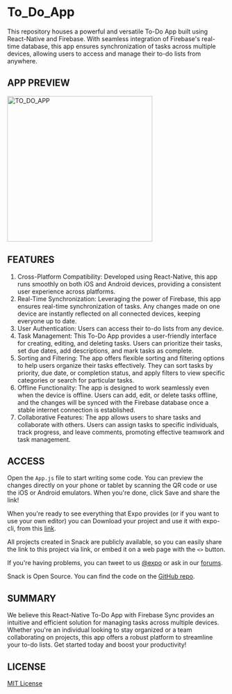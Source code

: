 # To_Do_App
This repository houses a powerful and versatile To-Do App built using React-Native and Firebase. With seamless integration of Firebase's real-time database, this app ensures synchronization of tasks across multiple devices, allowing users to access and manage their to-do lists from anywhere.

## APP PREVIEW

<img width="334" alt="TO_DO_APP" src="https://github.com/abhishekGarg26/To_Do_App/assets/132883235/4952767b-c061-4579-b34a-a95103038242">

## FEATURES

1. Cross-Platform Compatibility: Developed using React-Native, this app runs smoothly on both iOS and Android devices, providing a consistent user experience across platforms.
2. Real-Time Synchronization: Leveraging the power of Firebase, this app ensures real-time synchronization of tasks. Any changes made on one device are instantly reflected on all connected devices, keeping everyone up to date.
3. User Authentication: Users can access their to-do lists from any device.
4. Task Management: This To-Do App provides a user-friendly interface for creating, editing, and deleting tasks. Users can prioritize their tasks, set due dates, add descriptions, and mark tasks as complete.
5. Sorting and Filtering: The app offers flexible sorting and filtering options to help users organize their tasks effectively. They can sort tasks by priority, due date, or completion status, and apply filters to view specific categories or search for particular tasks.
6. Offline Functionality: The app is designed to work seamlessly even when the device is offline. Users can add, edit, or delete tasks offline, and the changes will be synced with the Firebase database once a stable internet connection is established.
7. Collaborative Features: The app allows users to share tasks and collaborate with others. Users can assign tasks to specific individuals, track progress, and leave comments, promoting effective teamwork and task management.

## ACCESS

Open the `App.js` file to start writing some code. You can preview the changes directly on your phone or tablet by scanning the QR code or use the iOS or Android emulators. When you're done, click Save and share the link!

When you're ready to see everything that Expo provides (or if you want to use your own editor) you can Download your project and use it with expo-cli, from this [link](https://snack.expo.dev/@abhigarg/keep-it-app). 

All projects created in Snack are publicly available, so you can easily share the link to this project via link, or embed it on a web page with the `<>` button.

If you're having problems, you can tweet to us [@expo](https://twitter.com/expo) or ask in our [forums](https://forums.expo.io/c/snack).

Snack is Open Source. You can find the code on the [GitHub repo](https://github.com/expo/snack).

## SUMMARY

We believe this React-Native To-Do App with Firebase Sync provides an intuitive and efficient solution for managing tasks across multiple devices. Whether you're an individual looking to stay organized or a team collaborating on projects, this app offers a robust platform to streamline your to-do lists. Get started today and boost your productivity!

## LICENSE 
 
[MIT License](LICENSE)
